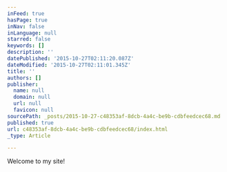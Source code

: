 ```yaml
---
inFeed: true
hasPage: true
inNav: false
inLanguage: null
starred: false
keywords: []
description: ''
datePublished: '2015-10-27T02:11:20.087Z'
dateModified: '2015-10-27T02:11:01.345Z'
title: ''
authors: []
publisher:
  name: null
  domain: null
  url: null
  favicon: null
sourcePath: _posts/2015-10-27-c48353af-8dcb-4a4c-be9b-cdbfeedcec68.md
published: true
url: c48353af-8dcb-4a4c-be9b-cdbfeedcec68/index.html
_type: Article

---
```

Welcome to my site!